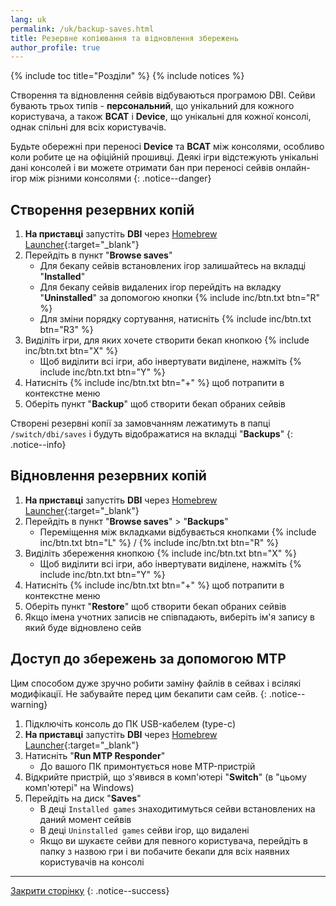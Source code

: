 ```yaml
---
lang: uk
permalink: /uk/backup-saves.html
title: Резервне копіювання та відновлення збережень
author_profile: true
---
```


{% include toc title="Розділи" %}
{% include notices %}	

Створення та відновлення сейвів відбуваються програмою DBI. Сейви бувають трьох типів - **персональний**, що унікальний для кожного користувача, а також **BCAT** і **Device**, що унікальні для кожної консолі, однак спільні для всіх користувачів. 

Будьте обережні при переносі **Device** та **BCAT** між консолями, особливо коли робите це на офіційній прошивці. Деякі ігри відстежують унікальні дані консолей і ви можете отримати бан при переносі сейвів онлайн-ігор між різними консолями
{: .notice--danger}

## Створення резервних копій

1. **На приставці** запустіть **DBI** через [Homebrew Launcher](hbl){:target="_blank"}
1. Перейдіть в пункт "**Browse saves**"
	* Для бекапу сейвів встановлених ігор залишайтесь на вкладці "**Installed**"
	* Для бекапу сейвів видалених ігор перейдіть на вкладку "**Uninstalled**" за допомогою кнопки {% include inc/btn.txt btn="R" %}
	* Для зміни порядку сортування, натисніть {% include inc/btn.txt btn="R3" %}
1. Виділіть ігри, для яких хочете створити бекап кнопкою {% include inc/btn.txt btn="X" %}
	* Щоб виділити всі ігри, або інвертувати виділене, нажміть {% include inc/btn.txt btn="Y" %}
1. Натисніть {% include inc/btn.txt btn="+" %} щоб потрапити в контекстне меню
1. Оберіть пункт "**Backup**" щоб створити бекап обраних сейвів 

Створені резервні копії за замовчанням лежатимуть в папці `/switch/dbi/saves` і будуть відображатися на вкладці "**Backups**"
{: .notice--info}

## Відновлення резервних копій 

1. **На приставці** запустіть **DBI** через [Homebrew Launcher](hbl){:target="_blank"}
1. Перейдіть в пункт "**Browse saves**" > "**Backups**"
	* Переміщення між вкладками відбувається кнопками {% include inc/btn.txt btn="L" %} / {% include inc/btn.txt btn="R" %}
1. Виділіть збереження кнопкою {% include inc/btn.txt btn="X" %}
	* Щоб виділити всі ігри, або інвертувати виділене, нажміть {% include inc/btn.txt btn="Y" %}
1. Натисніть {% include inc/btn.txt btn="+" %} щоб потрапити в контекстне меню
1. Оберіть пункт "**Restore**" щоб створити бекап обраних сейвів 
1. Якщо імена учотних записів не співпадають, виберіть ім'я запису в який буде відновлено сейв

## Доступ до збережень за допомогою MTP

Цим способом дуже зручно робити заміну файлів в сейвах і всілякі модифікації. Не забувайте перед цим бекапити сам сейв. 
{: .notice--warning}

1. Підключіть консоль до ПК USB-кабелем (type-c)
1. **На приставці** запустіть **DBI** через [Homebrew Launcher](hbl){:target="_blank"}
1. Натисніть "**Run MTP Responder**"
    * До вашого ПК примонтується нове MTP-пристрій
1. Відкрийте пристрій, що з'явився в комп'ютері "**Switch**" (в "цьому комп'ютері" на Windows)
1. Перейдіть на диск "**Saves**"
	* В деці `Installed games` знаходитимуться сейви встановлених на даний момент сейвів
	* В деці `Uninstalled games` сейви ігор, що видалені
	* Якщо ви шукаєте сейви для певного користувача, перейдіть в папку з назвою гри і ви побачите бекапи для всіх наявних користувачів на консолі

___

[Закрити сторінку](javascript:window.close();)
{: .notice--success}